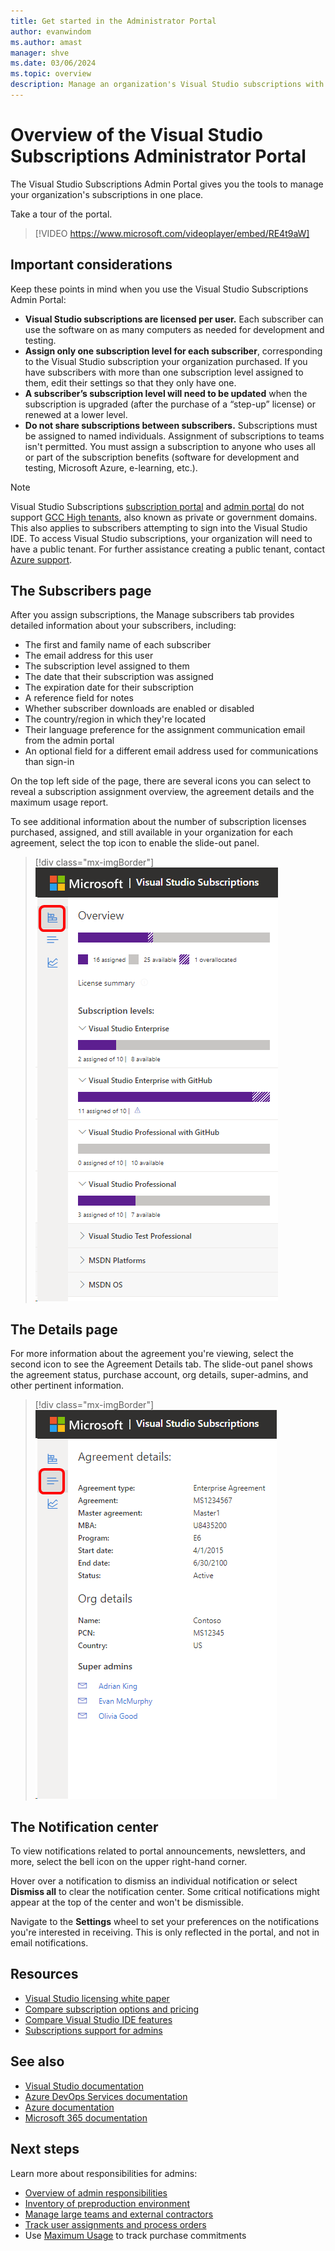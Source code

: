 ```yaml
---
title: Get started in the Administrator Portal
author: evanwindom
ms.author: amast
manager: shve
ms.date: 03/06/2024
ms.topic: overview
description: Manage an organization's Visual Studio subscriptions with the Subscriptions Admin Portal, access subscriber information and agreement details, and get notifications.
---
```


# Overview of the Visual Studio Subscriptions Administrator Portal

The Visual Studio Subscriptions Admin Portal gives you the tools to manage your organization's subscriptions in one place. 

Take a tour of the portal.

> [!VIDEO https://www.microsoft.com/videoplayer/embed/RE4t9aW]

## Important considerations

Keep these points in mind when you use the Visual Studio Subscriptions Admin Portal:
+ **Visual Studio subscriptions are licensed per user.** Each subscriber can use the software on as many computers as needed for development and testing.
+ **Assign only one subscription level for each subscriber**, corresponding to the Visual Studio subscription your organization purchased. If you have subscribers with more than one subscription level assigned to them, edit their settings so that they only have one.
+ **A subscriber’s subscription level will need to be updated** when the subscription is upgraded (after the purchase of a “step-up” license) or renewed at a lower level.
+ **Do not share subscriptions between subscribers.** Subscriptions must be assigned to named individuals. Assignment of subscriptions to teams isn't permitted. You must assign a subscription to anyone who uses all or part of the subscription benefits (software for development and testing, Microsoft Azure, e-learning, etc.).

> [!NOTE]
> Visual Studio Subscriptions [subscription portal](https://my.visualstudio.com?wt.mc_id=o~msft~docs) and [admin portal](https://manage.visualstudio.com) do not support [GCC High tenants](https://learn.microsoft.com/office365/servicedescriptions/office-365-platform-service-description/office-365-us-government/gcc-high-and-dod), also known as private or government domains. This also applies to subscribers attempting to sign into the Visual Studio IDE. To access Visual Studio subscriptions, your organization will need to have a public tenant. For further assistance creating a public tenant, contact [Azure support](https://azure.microsoft.com/support/create-ticket/). 

## The Subscribers page

After you assign subscriptions, the Manage subscribers tab provides detailed information about your subscribers, including:
+ The first and family name of each subscriber
+ The email address for this user
+ The subscription level assigned to them
+ The date that their subscription was assigned
+ The expiration date for their subscription
+ A reference field for notes
+ Whether subscriber downloads are enabled or disabled
+ The country/region in which they're located
+ Their language preference for the assignment communication email from the admin portal
+ An optional field for a different email address used for communications than sign-in

On the top left side of the page, there are several icons you can select to reveal a subscription assignment overview, the agreement details and the maximum usage report.

To see additional information about the number of subscription licenses purchased, assigned, and still available in your organization for each agreement, select the top icon to enable the slide-out panel.
> [!div class="mx-imgBorder"]
> ![Visual Studio Subscriptions Admin Portal Subscribers Page](_img/using-admin-portal/subscribers-page.png "Screenshot of the agreement overview dialog. The overview icon is highlighted.")

## The Details page

For more information about the agreement you're viewing, select the second icon to see the Agreement Details tab. The slide-out panel shows the agreement status, purchase account, org details, super-admins, and other pertinent information.
> [!div class="mx-imgBorder"]
> ![Visual Studio Subscriptions Admin Portal Details Page](_img/using-admin-portal/details-page.png "Screenshot of the agreement details dialog. The agreement details button is highlighted.")

## The Notification center 

To view notifications related to portal announcements, newsletters, and more, select the bell icon on the upper right-hand corner. 

Hover over a notification to dismiss an individual notification or select **Dismiss all** to clear the notification center. Some critical notifications might appear at the top of the center and won't be dismissible. 

Navigate to the **Settings** wheel to set your preferences on the notifications you're interested in receiving. This is only reflected in the portal, and not in email notifications. 

## Resources

+ [Visual Studio licensing white paper](https://visualstudio.microsoft.com/wp-content/uploads/2019/06/Visual-Studio-Licensing-Whitepaper-May-2019.pdf)
+ [Compare subscription options and pricing](https://visualstudio.microsoft.com/vs/pricing)
+ [Compare Visual Studio IDE features](https://visualstudio.microsoft.com/vs/compare)
+ [Subscriptions support for admins](https://aka.ms/VSSAdminSupport)

## See also

+ [Visual Studio documentation](/visualstudio/)
+ [Azure DevOps Services documentation](/azure/devops/)
+ [Azure documentation](/azure/)
+ [Microsoft 365 documentation](/microsoft-365/)

## Next steps

Learn more about responsibilities for admins:
+ [Overview of admin responsibilities](admin-responsibilities.md)
+ [Inventory of preproduction environment](admin-inventory.md)
+ [Manage large teams and external contractors](manage-teams.md)
+ [Track user assignments and process orders](assignments-orders.md)
+ Use [Maximum Usage](maximum-usage.md) to track purchase commitments
